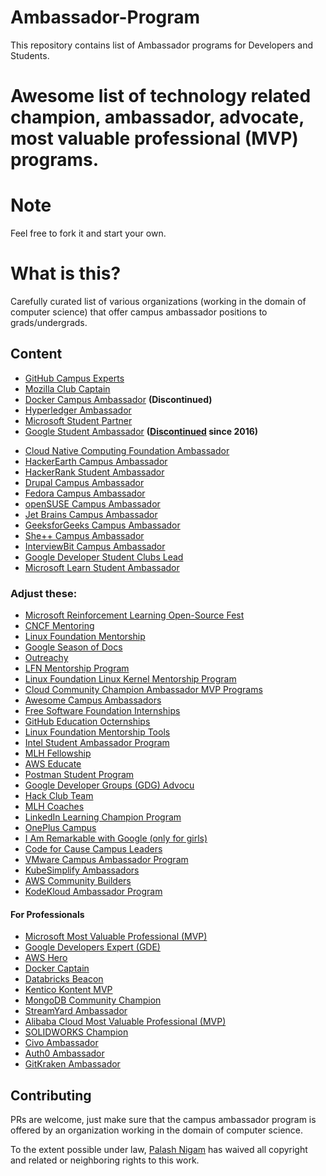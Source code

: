 # Ambassador-Program
This repository contains list of Ambassador programs for Developers and Students.

# Awesome list of technology related champion, ambassador, advocate, most valuable professional (MVP) programs.

# Note
Feel free to fork it and start your own.

# What is this?
Carefully curated list of various organizations (working in the domain of computer science) that offer campus ambassador positions to grads/undergrads.


## Content
- [GitHub Campus Experts](https://education.github.com/experts)
- [Mozilla Club Captain](https://mozilla.teachable.com/p/mozilla-club-training)
- [Docker Campus Ambassador](https://blog.docker.com/2017/05/announcing-docker-student-developer-kit-campus-ambassador-program/) **(Discontinued)**
- [Hyperledger Ambassador](https://wiki.hyperledger.org/community/ambassador)
- [Microsoft Student Partner](https://msdn.microsoft.com/en-us/microsoftstudentpartners.aspx)
- [Google Student Ambassador](https://sites.google.com/site/gstudentclubbzu/about-us/gsa-program) **([Discontinued](https://en.wikipedia.org/wiki/Google_Student_Ambassador_Program#:~:text=The%20program%20was%20discontinued%20in%202016) since 2016)**
<!-- Google discontinued it in 2016 -->
- [Cloud Native Computing Foundation Ambassador](https://www.cncf.io/people/ambassadors/)
- [HackerEarth Campus Ambassador](https://www.hackerearth.com/university/)
- [HackerRank Student Ambassador](https://www.hackerrank.com/campus-ambassador-program)
- [Drupal Campus Ambassador](http://www.drupalcap.org/)
- [Fedora Campus Ambassador](https://fedoraproject.org/wiki/Campus_Ambassadors)
- [openSUSE Campus Ambassador](https://en.opensuse.org/openSUSE:Campus_Ambassador)
- [Jet Brains Campus Ambassador](https://www.jetbrains.com/education/programs/)
- [GeeksforGeeks Campus Ambassador](https://www.geeksforgeeks.org/campus-ambassador-program-by-geeksforgeeks/)
- [She++ Campus Ambassador](http://www.sheplusplus.com/ambassadors/)
- [InterviewBit Campus Ambassador](https://www.interviewbit.com/pages/campus-ambassador/)
- [Google Developer Student Clubs Lead](https://developers.google.com/community/gdsc/leads)
- [Microsoft Learn Student Ambassador](https://studentambassadors.microsoft.com/)


### Adjust these:
- [Microsoft Reinforcement Learning Open-Source Fest](https://www.microsoft.com/en-us/research/academic-program/rl-open-source-fest/)
- [CNCF Mentoring](https://github.com/cncf/mentoring)
- [Linux Foundation Mentorship](https://mentorship.lfx.linuxfoundation.org/#projects_all)
- [Google Season of Docs](https://developers.google.com/season-of-docs)
- [Outreachy](https://www.outreachy.org/)
- [LFN Mentorship Program](https://wiki.lfnetworking.org/display/LN/LFN+Mentorship+Program)
- [Linux Foundation Linux Kernel Mentorship Program](https://wiki.linuxfoundation.org/lkmp#how_to_apply)
- [Cloud Community Champion Ambassador MVP Programs](https://github.com/cloudcommunity/Champion-Ambassador-MVP-Programs)
- [Awesome Campus Ambassadors](https://github.com/palash25/awesome-campus-ambassadors)
- [Free Software Foundation Internships](https://www.fsf.org/volunteer/internships)
- [GitHub Education Octernships](https://education.github.com/students/octernships)
- [Linux Foundation Mentorship Tools](https://lfx.linuxfoundation.org/tools/mentorship/)
- [Intel Student Ambassador Program](https://devmesh.intel.com/member-programs/intel-student-ambassador-program)
- [MLH Fellowship](https://fellowship.mlh.io/)
- [AWS Educate](https://aws.amazon.com/education/awseducate/)
- [Postman Student Program](https://www.postman.com/student-program/)
- [Google Developer Groups (GDG) Advocu](https://gdg.advocu.com/home/applications/form?communityslug=gdg)
- [Hack Club Team](https://hackclub.com/team/)
- [MLH Coaches](https://mlh.io/coaches)
- [LinkedIn Learning Champion Program](https://learning.linkedin.com/customer/linkedin-learning-champion-program)
- [OnePlus Campus](https://www.oneplus.in/campus)
- [I Am Remarkable with Google (only for girls)](https://iamremarkable.withgoogle.com/)
- [Code for Cause Campus Leaders](https://codeforcause.org/campusLeaders)
- [VMware Campus Ambassador Program](https://careers.vmware.com/campus-ambassador-program)
- [KubeSimplify Ambassadors](https://kubesimplify.com/ambassadors/)
- [AWS Community Builders](https://aws.amazon.com/developer/community/community-builders/)
- [KodeKloud Ambassador Program](https://kodekloud.com/pages/ambassador-program#Who-is-eligible)


#### For Professionals

- [Microsoft Most Valuable Professional (MVP)](https://mvp.microsoft.com/)
- [Google Developers Expert (GDE)](https://developers.google.com/community/experts)
- [AWS Hero](https://aws.amazon.com/developer/community/heroes/)
- [Docker Captain](https://www.docker.com/community/captains)
- [Databricks Beacon](https://databricks.com/discover/beacons)
- [Kentico Kontent MVP](https://kontent.ai/mvp-program)
- [MongoDB Community Champion](https://www.mongodb.com/developer/community-champions/)
- [StreamYard Ambassador](https://streamyard.com/global/)
- [Alibaba Cloud Most Valuable Professional (MVP)](https://mvp.alibabacloud.com/)
- [SOLIDWORKS Champion](https://www.solidworks.com/community/solidworks-champions)
- [Civo Ambassador](https://www.civo.com/ambassadors)
- [Auth0 Ambassador](https://auth0.com/ambassador-program)
- [GitKraken Ambassador](https://www.gitkraken.com/ambassador)




## Contributing
PRs are welcome, just make sure that the campus ambassador program is offered by an organization working in the domain of computer science.

To the extent possible under law, [Palash Nigam]() has waived all copyright and related or neighboring rights to this work.
